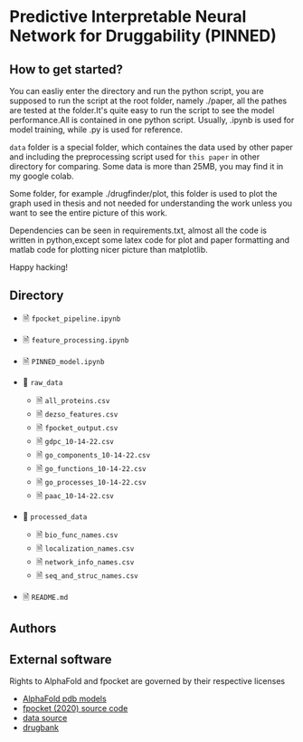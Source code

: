 # Predictive Interpretable Neural Network for Druggability (PINNED)

## How to get started?

You can easliy enter the directory and run the python script, you are supposed to run the script at the root folder, namely ./paper, all the pathes are tested at the folder.It's quite easy to run the script to see the model performance.All is contained in one python script. Usually, .ipynb is used for model training, while .py is used for reference.

`data` folder is a special folder, which containes the data used by other paper and including the preprocessing script used for `this paper` in other directory for comparing. Some data is more than 25MB, you may find it in my google colab.

Some folder, for example ./drugfinder/plot, this folder is used to plot the graph used in thesis and not needed for understanding the work unless you want to see the entire picture of this work.

Dependencies can be seen in requirements.txt, almost all the code is written in python,except some latex code for plot and paper formatting and matlab code for plotting nicer picture than matplotlib.

Happy hacking!

## Directory

- &#128462; `fpocket_pipeline.ipynb`

- &#128462; `feature_processing.ipynb`

- &#128462; `PINNED_model.ipynb`

- &#128193; `raw_data`
  
  - &#128462; `all_proteins.csv`
  - &#128462; `dezso_features.csv`
  - &#128462; `fpocket_output.csv`
  - &#128462; `gdpc_10-14-22.csv`
  - &#128462; `go_components_10-14-22.csv`
  - &#128462; `go_functions_10-14-22.csv`
  - &#128462; `go_processes_10-14-22.csv`
  - &#128462; `paac_10-14-22.csv`

- &#128193; `processed_data`
  
  - &#128462; `bio_func_names.csv`
  - &#128462; `localization_names.csv`
  - &#128462; `network_info_names.csv`
  - &#128462; `seq_and_struc_names.csv`

- &#128462; `README.md`

## Authors

## External software

Rights to AlphaFold and fpocket are governed by their respective licenses

- [AlphaFold pdb models](https://ftp.ebi.ac.uk/pub/databases/alphafold/)
- [fpocket (2020) source code](https://github.com/Discngine/fpocket)
- [data source](https://pharos.nih.gov/) 
- [drugbank](https://go.drugbank.com/releases/latest)
